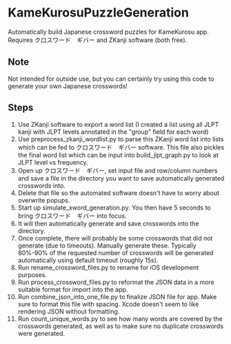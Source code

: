 # KameKurosuPuzzleGeneration
Automatically build Japanese crossword puzzles for KameKurosu app. Requires クロスワード　ギバー and ZKanji software (both free).

## Note
Not intended for outside use, but you can certainly try using this code to generate your own Japanese crosswords!

## Steps
1. Use ZKanji software to export a word list (I created a list using all JLPT kanji with JLPT levels annotated in the "group" field for each word)
2. Use preprocess_zkanji_wordlist.py to parse this ZKanji word list into lists which can be fed to クロスワード　ギバー software. This file also pickles the final word list which can be input into build_jlpt_graph.py to look at JLPT level vs frequency.
3. Open up クロスワード　ギバー, set input file and row/column numbers and save a file in the directory you want to save automatically generated crosswords into.
4. Delete that file so the automated software doesn't have to worry about overwrite popups.
5. Start up simulate_xword_generation.py. You then have 5 seconds to bring クロスワード　ギバー into focus.
6. It will then automatically generate and save crosswords into the directory.
7. Once complete, there will probably be some crosswords that did not generate (due to timeouts). Manually generate these. Typically 80%-90% of the requested number of crosswords will be generated automatically using default timeout (roughly 15s).
8. Run rename_crossword_files.py to rename for iOS development purposes.
9. Run process_crossword_files.py to reformat the JSON data in a more suitable format for import into the app.
10. Run combine_json_into_one_file.py to finalize JSON file for app. Make sure to format this file with spacing. Xcode doesn't seem to like rendering JSON without formatting.
11. Run count_unique_words.py to see how many words are covered by the crosswords generated, as well as to make sure no duplicate crosswords were generated.
